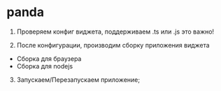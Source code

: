 # panda


1. Проверяем конфиг виджета, поддерживаем .ts или .js это важно!

2. После конфигурации, производим сборку приложения виджета
 - Сборка для браузера
 - Сборка для nodejs

3. Запускаем/Перезапускаем приложение;